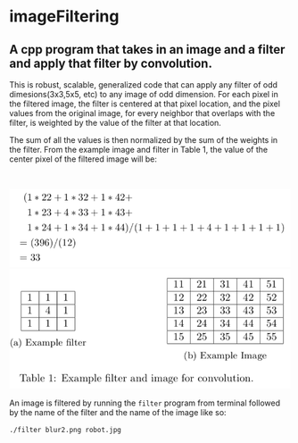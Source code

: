 # imageFiltering
## A cpp program that takes in an image and a filter and apply that filter by convolution. 

This is robust, scalable, generalized code that can apply any filter of odd dimesions(3x3,5x5, etc) to any image of odd dimension. For each pixel in the filtered image, the filter is centered at that pixel location, and the pixel values from the original image, for every neighbor that overlaps with the filter, is weighted by the value of the filter at that location. 

The sum of all the values is then normalized by the sum of the weights in the filter. From the example image and filter in Table 1, the value of the center pixel of the filtered image will be:

<br/>

![GitHub Logo](img/computation.png)
![GitHub Logo](img/sample-filtering.png)

An image is filtered by running the `filter` program from terminal followed by the name of the filter and the name of the image like so:
```
./filter blur2.png robot.jpg
```
